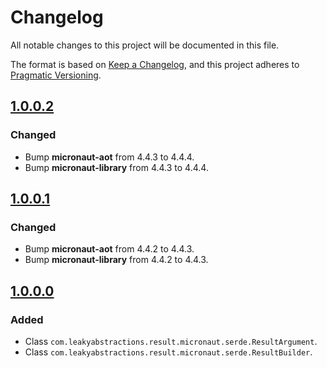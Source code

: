 
# Changelog

All notable changes to this project will be documented in this file.

The format is based on [Keep a Changelog](https://keepachangelog.com/en/1.1.0/),
and this project adheres to [Pragmatic Versioning](https://pragver.github.io/spec/1.0.0.0.html).


## [1.0.0.2]

### Changed

- Bump **micronaut-aot** from 4.4.3 to 4.4.4.
- Bump **micronaut-library** from 4.4.3 to 4.4.4.


## [1.0.0.1]

### Changed

- Bump **micronaut-aot** from 4.4.2 to 4.4.3.
- Bump **micronaut-library** from 4.4.2 to 4.4.3.


## [1.0.0.0]

### Added

- Class `com.leakyabstractions.result.micronaut.serde.ResultArgument`.
- Class `com.leakyabstractions.result.micronaut.serde.ResultBuilder`.


[1.0.0.0]: https://github.com/LeakyAbstractions/result-micronaut-serde/releases/tag/1.0.0.0
[1.0.0.1]: https://github.com/LeakyAbstractions/result-micronaut-serde/releases/tag/1.0.0.1
[1.0.0.2]: https://github.com/LeakyAbstractions/result-micronaut-serde/releases/tag/1.0.0.2
